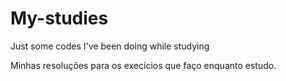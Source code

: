 # My-studies
Just some codes I've been doing while studying

Minhas resoluções para os execícios que faço enquanto estudo.
